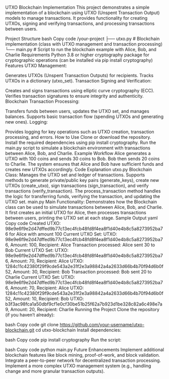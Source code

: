 UTXO Blockchain Implementation
This project demonstrates a simple implementation of a blockchain using UTXO (Unspent Transaction Output) models to manage transactions. It provides functionality for creating UTXOs, signing and verifying transactions, and processing transactions between users.

Project Structure
bash
Copy code
/your-project
├── utxo.py              # Blockchain implementation (class with UTXO management and transaction processing)
└── main.py              # Script to run the blockchain example with Alice, Bob, and Charlie
Requirements
Python 3.8 or higher
cryptography package for cryptographic operations (can be installed via pip install cryptography)
Features
UTXO Management:

Generates UTXOs (Unspent Transaction Outputs) for recipients.
Tracks UTXOs in a dictionary (utxo_set).
Transaction Signing and Verification:

Creates and signs transactions using elliptic curve cryptography (ECC).
Verifies transaction signatures to ensure integrity and authenticity.
Blockchain Transaction Processing:

Transfers funds between users, updates the UTXO set, and manages balances.
Supports basic transaction flow (spending UTXOs and generating new ones).
Logging:

Provides logging for key operations such as UTXO creation, transaction processing, and errors.
How to Use
Clone or download the repository.
Install the required dependencies using pip install cryptography.
Run the main.py script to simulate a blockchain environment with transactions between Alice, Bob, and Charlie.
Example Workflow
Alice generates a UTXO with 100 coins and sends 30 coins to Bob.
Bob then sends 20 coins to Charlie.
The system ensures that Alice and Bob have sufficient funds and creates new UTXOs accordingly.
Code Explanation
utxo.py
Blockchain Class:
Manages the UTXO set and ledger of transactions.
Supports methods to generate private/public key pairs (generate_keys), create new UTXOs (create_utxo), sign transactions (sign_transaction), and verify transactions (verify_transaction).
The process_transaction method handles the logic for transferring funds, verifying the transaction, and updating the UTXO set.
main.py
Main Functionality:
Demonstrates how the Blockchain class can be used to simulate transactions between Alice, Bob, and Charlie.
It first creates an initial UTXO for Alice, then processes transactions between users, printing the UTXO set at each stage.
Sample Output
yaml
Copy code
Created UTXO: 98e9e6f9e2d47dffed9b77c13ec4fcb48fd8f4ea8f1d40e4b8c5a8273952ba76 for Alice with amount 100
Current UTXO Set:
UTXO: 98e9e6f9e2d47dffed9b77c13ec4fcb48fd8f4ea8f1d40e4b8c5a8273952ba76, Amount: 100, Recipient: Alice
Transaction processed: Alice sent 30 to Bob
Current UTXO Set:
UTXO: 98e9e6f9e2d47dffed9b77c13ec4fcb48fd8f4ea8f1d40e4b8c5a8273952ba76, Amount: 70, Recipient: Alice
UTXO: 1284c11c42380f29f9cde543a2e31f2e3a98842a4a2633d66b4b70f94d6b0f52, Amount: 30, Recipient: Bob
Transaction processed: Bob sent 20 to Charlie
Current UTXO Set:
UTXO: 98e9e6f9e2d47dffed9b77c13ec4fcb48fd8f4ea8f1d40e4b8c5a8273952ba76, Amount: 70, Recipient: Alice
UTXO: 1284c11c42380f29f9cde543a2e31f2e3a98842a4a2633d66b4b70f94d6b0f52, Amount: 10, Recipient: Bob
UTXO: b3f3ac98fca1a50dbf9cf1e0cf30be51b25f62a7b923d1be328c82a6c498e7a9, Amount: 20, Recipient: Charlie
Running the Project
Clone the repository (if you haven’t already):

bash
Copy code
git clone https://github.com/your-username/utxo-blockchain.git
cd utxo-blockchain
Install dependencies:

bash
Copy code
pip install cryptography
Run the script:

bash
Copy code
python main.py
Future Enhancements
Implement additional blockchain features like block mining, proof-of-work, and block validation.
Integrate a peer-to-peer network for decentralized transaction processing.
Implement a more complex UTXO management system (e.g., handling change and more granular transaction outputs).